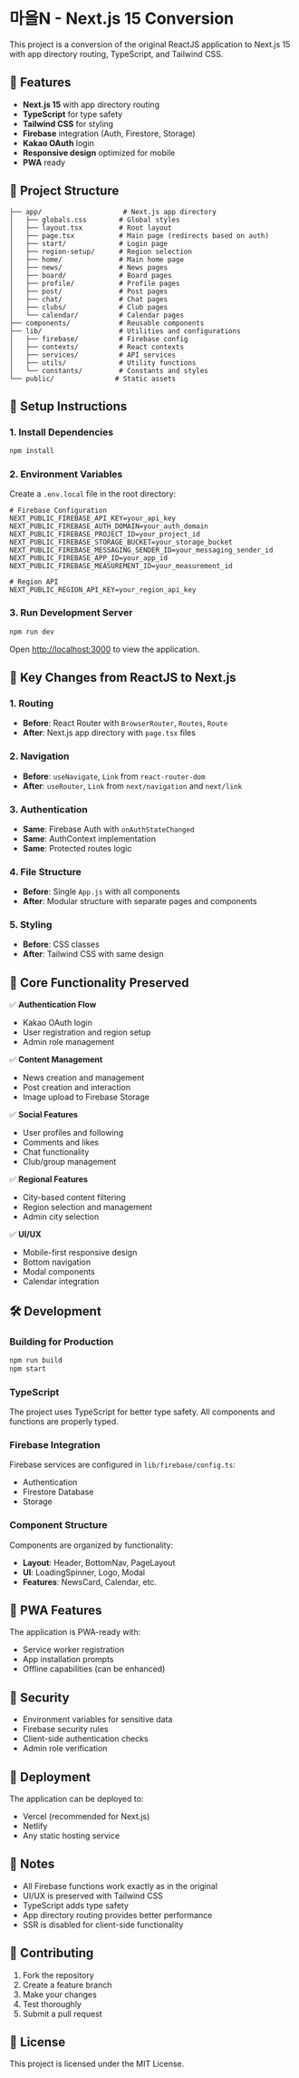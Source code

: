 # 마을N - Next.js 15 Conversion

This project is a conversion of the original ReactJS application to Next.js 15 with app directory routing, TypeScript, and Tailwind CSS.

## 🚀 Features

- **Next.js 15** with app directory routing
- **TypeScript** for type safety
- **Tailwind CSS** for styling
- **Firebase** integration (Auth, Firestore, Storage)
- **Kakao OAuth** login
- **Responsive design** optimized for mobile
- **PWA** ready

## 📁 Project Structure

```
├── app/                    # Next.js app directory
│   ├── globals.css        # Global styles
│   ├── layout.tsx         # Root layout
│   ├── page.tsx           # Main page (redirects based on auth)
│   ├── start/             # Login page
│   ├── region-setup/      # Region selection
│   ├── home/              # Main home page
│   ├── news/              # News pages
│   ├── board/             # Board pages
│   ├── profile/           # Profile pages
│   ├── post/              # Post pages
│   ├── chat/              # Chat pages
│   ├── clubs/             # Club pages
│   └── calendar/          # Calendar pages
├── components/            # Reusable components
├── lib/                   # Utilities and configurations
│   ├── firebase/          # Firebase config
│   ├── contexts/          # React contexts
│   ├── services/          # API services
│   ├── utils/             # Utility functions
│   └── constants/         # Constants and styles
└── public/               # Static assets
```

## 🔧 Setup Instructions

### 1. Install Dependencies

```bash
npm install
```

### 2. Environment Variables

Create a `.env.local` file in the root directory:

```env
# Firebase Configuration
NEXT_PUBLIC_FIREBASE_API_KEY=your_api_key
NEXT_PUBLIC_FIREBASE_AUTH_DOMAIN=your_auth_domain
NEXT_PUBLIC_FIREBASE_PROJECT_ID=your_project_id
NEXT_PUBLIC_FIREBASE_STORAGE_BUCKET=your_storage_bucket
NEXT_PUBLIC_FIREBASE_MESSAGING_SENDER_ID=your_messaging_sender_id
NEXT_PUBLIC_FIREBASE_APP_ID=your_app_id
NEXT_PUBLIC_FIREBASE_MEASUREMENT_ID=your_measurement_id

# Region API
NEXT_PUBLIC_REGION_API_KEY=your_region_api_key
```

### 3. Run Development Server

```bash
npm run dev
```

Open [http://localhost:3000](http://localhost:3000) to view the application.

## 🔄 Key Changes from ReactJS to Next.js

### 1. Routing
- **Before**: React Router with `BrowserRouter`, `Routes`, `Route`
- **After**: Next.js app directory with `page.tsx` files

### 2. Navigation
- **Before**: `useNavigate`, `Link` from `react-router-dom`
- **After**: `useRouter`, `Link` from `next/navigation` and `next/link`

### 3. Authentication
- **Same**: Firebase Auth with `onAuthStateChanged`
- **Same**: AuthContext implementation
- **Same**: Protected routes logic

### 4. File Structure
- **Before**: Single `App.js` with all components
- **After**: Modular structure with separate pages and components

### 5. Styling
- **Before**: CSS classes
- **After**: Tailwind CSS with same design

## 🎯 Core Functionality Preserved

✅ **Authentication Flow**
- Kakao OAuth login
- User registration and region setup
- Admin role management

✅ **Content Management**
- News creation and management
- Post creation and interaction
- Image upload to Firebase Storage

✅ **Social Features**
- User profiles and following
- Comments and likes
- Chat functionality
- Club/group management

✅ **Regional Features**
- City-based content filtering
- Region selection and management
- Admin city selection

✅ **UI/UX**
- Mobile-first responsive design
- Bottom navigation
- Modal components
- Calendar integration

## 🛠️ Development

### Building for Production

```bash
npm run build
npm start
```

### TypeScript

The project uses TypeScript for better type safety. All components and functions are properly typed.

### Firebase Integration

Firebase services are configured in `lib/firebase/config.ts`:
- Authentication
- Firestore Database
- Storage

### Component Structure

Components are organized by functionality:
- **Layout**: Header, BottomNav, PageLayout
- **UI**: LoadingSpinner, Logo, Modal
- **Features**: NewsCard, Calendar, etc.

## 📱 PWA Features

The application is PWA-ready with:
- Service worker registration
- App installation prompts
- Offline capabilities (can be enhanced)

## 🔐 Security

- Environment variables for sensitive data
- Firebase security rules
- Client-side authentication checks
- Admin role verification

## 🚀 Deployment

The application can be deployed to:
- Vercel (recommended for Next.js)
- Netlify
- Any static hosting service

## 📝 Notes

- All Firebase functions work exactly as in the original
- UI/UX is preserved with Tailwind CSS
- TypeScript adds type safety
- App directory routing provides better performance
- SSR is disabled for client-side functionality

## 🤝 Contributing

1. Fork the repository
2. Create a feature branch
3. Make your changes
4. Test thoroughly
5. Submit a pull request

## 📄 License

This project is licensed under the MIT License. 